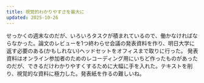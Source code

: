 ```yaml
---
title: 視覚的わかりやすさを最大に
updated: 2025-10-26
---
```

せっかくの週末なのだが、いろいろタスクが積まれているので、働かなければならなかった。論文のレビューを1つ終わらせ会議の発表資料を作り、明日大学に返す必要のある(かもしれない)ヘッドセットをオフィスまで取りに行った。
発表資料はオンライン参加者のためのレコーディング用にいちど作ったものがあったのだが、できるだけわかりやすくするために大幅に手を入れた。テキストを削り、視覚的な資料に極力した。発表紙を作るの難しいね。